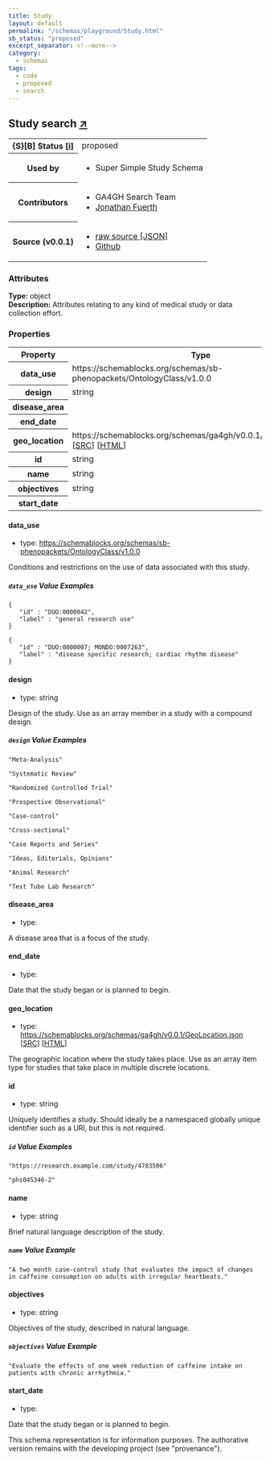 ```yaml
---
title: Study
layout: default
permalink: "/schemas/playground/Study.html"
sb_status: "proposed"
excerpt_separator: <!--more-->
category:
  - schemas
tags:
  - code
  - proposed
  - search
---
```



<div id="schema-header-title">
  <h2>Study <span id="schema-header-title-project">search <a href="https://github.com/ga4gh-schemablocks/playground" target="_BLANK">&nearr;</a></span> </h2>
</div>

<table id="schema-header-table">
  <tr>
    <th>{S}[B] Status <a href="https://schemablocks.org/about/sb-status-levels.html">[i]</a></th>
    <td><div id="schema-header-status">proposed</div></td>
  </tr>

  <tr>
    <th>Used by</th>
    <td>
      <ul>
<li>Super Simple Study Schema</li>
      </ul>
    </td>
  </tr>

<!--more-->

  <tr>
    <th>Contributors</th>
    <td>
      <ul>
<li>GA4GH Search Team</li>
<li><a href="https://orcid.org/0000-0001-9135-2164">Jonathan Fuerth</a></li>
      </ul>
    </td>
  </tr>
  <tr>
    <th>Source (v0.0.1)</th>
    <td>
      <ul>
        <li><a href="current/Study.json" target="_BLANK">raw source [JSON]</a></li>
        <li><a href="https://github.com/ga4gh-schemablocks/playground/blob/master/schemas/Study.yaml" target="_BLANK">Github</a></li>
      </ul>
    </td>
  </tr>
</table>

<div id="schema-attributes-title">
  <h3>Attributes</h3>
</div>

  
__Type:__ object  
__Description:__ Attributes relating to any kind of medical study or data collection effort.

### Properties

<table id="schema-properties-table">
  <tr>
    <th>Property</th>
    <th>Type</th>
  </tr>
  <tr>
    <th>data_use</th>
    <td>https://schemablocks.org/schemas/sb-phenopackets/OntologyClass/v1.0.0</td>
  </tr>
  <tr>
    <th>design</th>
    <td>string</td>
  </tr>
  <tr>
    <th>disease_area</th>
    <td></td>
  </tr>
  <tr>
    <th>end_date</th>
    <td></td>
  </tr>
  <tr>
    <th>geo_location</th>
    <td>https://schemablocks.org/schemas/ga4gh/v0.0.1/GeoLocation.json [<a href="https://schemablocks.org/schemas/ga4gh/v0.0.1/GeoLocation.json" target="_BLANK">SRC</a>] [<a href="https://schemablocks.org/schemas/ga4gh/GeoLocation.html" target="_BLANK">HTML</a>]</td>
  </tr>
  <tr>
    <th>id</th>
    <td>string</td>
  </tr>
  <tr>
    <th>name</th>
    <td>string</td>
  </tr>
  <tr>
    <th>objectives</th>
    <td>string</td>
  </tr>
  <tr>
    <th>start_date</th>
    <td></td>
  </tr>

</table>


#### data_use

* type: https://schemablocks.org/schemas/sb-phenopackets/OntologyClass/v1.0.0

Conditions and restrictions on the use of data associated with this study.


##### `data_use` Value Examples  

```
{
   "id" : "DUO:0000042",
   "label" : "general research use"
}
```
```
{
   "id" : "DUO:0000007; MONDO:0007263",
   "label" : "disease specific research; cardiac rhythm disease"
}
```

#### design

* type: string

Design of the study. Use as an array member in a study with a compound design.


##### `design` Value Examples  

```
"Meta-Analysis"
```
```
"Systematic Review"
```
```
"Randomized Controlled Trial"
```
```
"Prospective Observational"
```
```
"Case-control"
```
```
"Cross-sectional"
```
```
"Case Reports and Series"
```
```
"Ideas, Editorials, Opinions"
```
```
"Animal Research"
```
```
"Test Tube Lab Research"
```

#### disease_area

* type: 

A disease area that is a focus of the study.



#### end_date

* type: 

Date that the study began or is planned to begin.



#### geo_location

* type: https://schemablocks.org/schemas/ga4gh/v0.0.1/GeoLocation.json [<a href="https://schemablocks.org/schemas/ga4gh/v0.0.1/GeoLocation.json" target="_BLANK">SRC</a>] [<a href="https://schemablocks.org/schemas/ga4gh/GeoLocation.html" target="_BLANK">HTML</a>]

The geographic location where the study takes place. Use as an array item type for studies that take
place in multiple discrete locations.



#### id

* type: string

Uniquely identifies a study. Should ideally be a namespaced globally unique identifier such as a URI, but this
is not required.


##### `id` Value Examples  

```
"https://research.example.com/study/4783506"
```
```
"phs045346-2"
```

#### name

* type: string

Brief natural language description of the study.


##### `name` Value Example  

```
"A two month case-control study that evaluates the impact of changes in caffeine consumption on adults with irregular heartbeats."
```

#### objectives

* type: string

Objectives of the study, described in natural language.


##### `objectives` Value Example  

```
"Evaluate the effects of one week reduction of caffeine intake on patients with chronic arrhythmia."
```

#### start_date

* type: 

Date that the study began or is planned to begin.


<div id="schema-footer">
This schema representation is for information purposes. The authorative 
version remains with the developing project (see "provenance").
</div>


